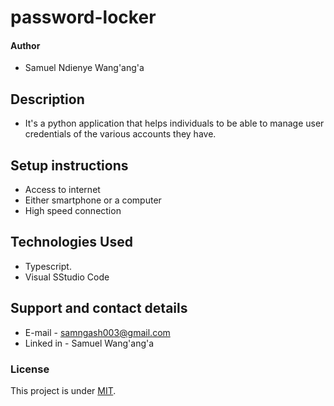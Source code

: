 # password-locker
#### Author
* Samuel Ndienye Wang'ang'a
## Description
* It's a python application that helps individuals to be able to manage user credentials of the various accounts they have. 

## Setup instructions
* Access to internet
* Either smartphone or a computer
* High speed connection
## Technologies Used
* Typescript.
* Visual SStudio Code
## Support and contact details
* E-mail - samngash003@gmail.com
* Linked in - Samuel Wang'ang'a
 ### License
This project is under [MIT](LICENSE).
